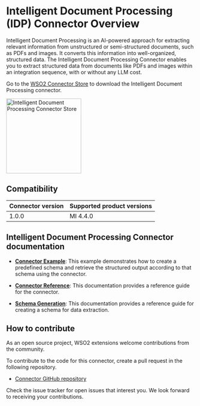 # Intelligent Document Processing (IDP) Connector Overview

Intelligent Document Processing is an AI-powered approach for extracting relevant information from unstructured or semi-structured documents, such as PDFs and images. It converts this information into well-organized, structured data. The Intelligent Document Processing Connector enables you to extract structured data from documents like PDFs and images within an integration sequence, with or without any LLM cost.

Go to the <a target="_blank" href="https://store.wso2.com/connector/esb-connector-idp">WSO2 Connector Store</a> to download the Intelligent Document Processing connector.

<img src="{{base_path}}/assets/img/integrate/connectors/idp-connector-store.png" title="Intelligent Document Processing Connector Store" width="200" alt="Intelligent Document Processing Connector Store"/>

## Compatibility

| Connector version | Supported product versions |
| ------------- |------------- |
| 1.0.0         | MI 4.4.0      |

## Intelligent Document Processing Connector documentation

* **[Connector Example]({{base_path}}/reference/connectors/idp-connector/idp-connector-example/)**: This example demonstrates how to create a predefined schema and retrieve the structured output according to that schema using the connector.

* **[Connector Reference]({{base_path}}/reference/connectors/idp-connector/idp-connector-reference/)**: This documentation provides a reference guide for the connector.

* **[Schema Generation]({{base_path}}/reference/connectors/idp-connector/idp-connector-schema-generation/)**: This documentation provides a reference guide for creating a schema for data extraction.

## How to contribute

As an open source project, WSO2 extensions welcome contributions from the community.

To contribute to the code for this connector, create a pull request in the following repository.

* [Connector GitHub repository](https://github.com/wso2-extensions/mi-connector-idp/)

Check the issue tracker for open issues that interest you. We look forward to receiving your contributions. 
